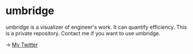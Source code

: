 # umbridge
umbridge is a visualizer of engineer's work. It can quantify efficiency. This is a private repository. Contact me if you want to use umbridge.

→ [My Twitter](https://twitter.com/TakutoYoshikai)
